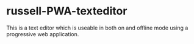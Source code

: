 # russell-PWA-texteditor
This is a text editor which is useable in both on and offline mode using a progressive web application. 

